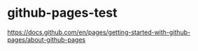 # github-pages-test

https://docs.github.com/en/pages/getting-started-with-github-pages/about-github-pages
